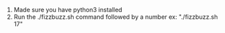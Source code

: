 <ol>  
  <li> Made sure you have python3 installed</li>
  <li> Run the ./fizzbuzz.sh command followed by a number ex: "./fizzbuzz.sh 17"</li>
</ol>
